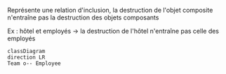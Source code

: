 Représente une relation d'inclusion, la destruction de l'objet composite n'entraîne pas la destruction des objets composants

Ex : hôtel et employés -> la destruction de l'hôtel n'entraîne pas celle des employés

```mermaid
classDiagram 
direction LR
Team o-- Employee
```



